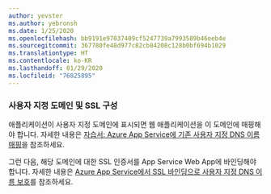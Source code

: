 ```yaml
---
author: yevster
ms.author: yebronsh
ms.date: 1/25/2020
ms.openlocfilehash: bb9191e97037409cf5247739a7993589b46eeb4e
ms.sourcegitcommit: 367780fe48d977c82cb84208c128b0bf694b1029
ms.translationtype: HT
ms.contentlocale: ko-KR
ms.lasthandoff: 01/29/2020
ms.locfileid: "76825895"
---
```

### <a name="configure-custom-domain-and-ssl"></a>사용자 지정 도메인 및 SSL 구성

애플리케이션이 사용자 지정 도메인에 표시되면 웹 애플리케이션을 이 도메인에 매핑해야 합니다. 자세한 내용은 [자습서: Azure App Service에 기존 사용자 지정 DNS 이름 매핑](/azure/app-service/app-service-web-tutorial-custom-domain)을 참조하세요.

그런 다음, 해당 도메인에 대한 SSL 인증서를 App Service Web App에 바인딩해야 합니다. 자세한 내용은 [Azure App Service에서 SSL 바인딩으로 사용자 지정 DNS 이름 보호](/azure/app-service/app-service-web-tutorial-custom-ssl)를 참조하세요.
